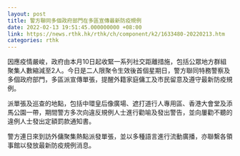 ```yaml
---
layout: post
title: 警方聯同多個政府部門在多區宣傳最新防疫規例
date: 2022-02-13 19:51:45.000000000 +08:00
link: https://news.rthk.hk/rthk/ch/component/k2/1633480-20220213.htm
categories: rthk
---
```


因應疫情嚴峻，政府由本月10日起收緊一系列社交距離措施，包括公眾地方群組聚集人數縮減至2人。今日是二人限聚令生效後首個星期日，警方聯同特務警察及多個政府部門，多區派宣傳單張，提醒外籍家庭傭工及市民留意及遵守最新防疫規例。

派單張及巡查的地點，包括中環皇后像廣場、遮打道行人專用區、香港大會堂及添馬公園一帶，期間警方多次向違反規例人士進行勸喻及發出警告，並向屢勸不聽的違例人士發出定額罰款通知書。

警方連日來到訪外傭聚集熱點派發單張，並以多種語言進行流動廣播，亦聯繫各領事館以發放最新防疫規例消息。
